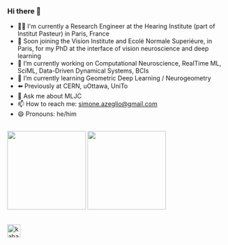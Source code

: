 ### Hi there 👋

- 👨‍💻 I'm currently a Research Engineer at the Hearing Institute (part of Institut Pasteur) in Paris, France 
- 👯 Soon joining the Vision Institute and Ecolé Normale Superiéure, in Paris, for my PhD at the interface of vision neuroscience and deep learning
- 🔭 I’m currently working on Computational Neuroscience, RealTime ML, SciML, Data-Driven Dynamical Systems, BCIs
- 🌱 I’m currently learning Geometric Deep Learning / Neurogeometry
- ⬅️ Previously at CERN, uOttawa, UniTo
- 💬 Ask me about MLJC
- 📫 How to reach me: simone.azeglio@gmail.com
- 😄 Pronouns: he/him
  
\
<img height="180em" src="https://github-readme-stats-eight-theta.vercel.app/api?username=sazio&show_icons=true&include_all_commits=true&count_private=true&theme=radical"/> 
<img height="180em" src="https://github-readme-stats-eight-theta.vercel.app/api/top-langs/?username=sazio&layout=compact&langs_count=8&count_private=true&theme=radical"/>

\
<a href="https://www.linkedin.com/in/simoneazeglio/">
  <img align="left" alt="kahanikaar's LinkdeIn" width="30px" src="https://img.icons8.com/color/48/000000/linkedin-circled--v5.png"/>
</a>

